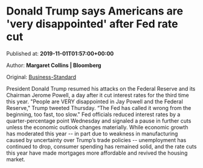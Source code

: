 
# Donald Trump says Americans are 'very disappointed' after Fed rate cut

Published at: **2019-11-01T01:57:00+00:00**

Author: **Margaret Collins | Bloomberg**

Original: [Business-Standard](https://www.business-standard.com/article/international/donald-trump-says-americans-are-very-disappointed-after-fed-rate-cut-119110100141_1.html)

President Donald Trump resumed his attacks on the Federal Reserve and its Chairman Jerome Powell, a day after it cut interest rates for the third time this year.
"People are VERY disappointed in Jay Powell and the Federal Reserve," Trump tweeted Thursday. “The Fed has called it wrong from the beginning, too fast, too slow."
Fed officials reduced interest rates by a quarter-percentage point Wednesday and signaled a pause in further cuts unless the economic outlook changes materially.
While economic growth has moderated this year -- in part due to weakness in manufacturing caused by uncertainty over Trump’s trade policies -- unemployment has continued to drop, consumer spending has remained solid, and the rate cuts this year have made mortgages more affordable and revived the housing market.
